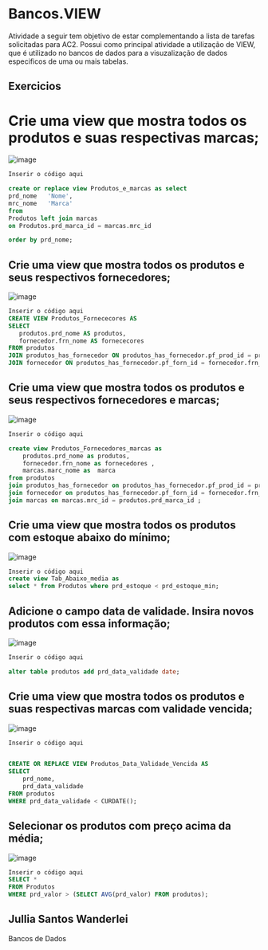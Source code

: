 # Bancos.VIEW
Atividade a seguir tem objetivo de estar complementando a lista de tarefas solicitadas para AC2. Possui como principal atividade a utilização de VIEW, que é utilizado no bancos de dados para a visuzalização de dados especificos de uma ou mais tabelas. 
## Exercicios 

# Crie uma view que mostra todos os produtos e suas respectivas marcas; 
![image](https://github.com/WanderleiJullia/Bancos.VIEW/assets/144744092/db77f383-2db5-4f59-8b85-4e0797578240)

``` SQL
Inserir o código aqui

create or replace view Produtos_e_marcas as select
prd_nome   'Nome',
mrc_nome   'Marca'
from 
Produtos left join marcas 
on Produtos.prd_marca_id = marcas.mrc_id

order by prd_nome;
```

## Crie uma view que mostra todos os produtos e seus respectivos fornecedores;
![image](https://github.com/WanderleiJullia/Bancos.VIEW/assets/144744092/514a981f-b1c6-4a5e-876b-ba0d5c911c25)


 ``` SQL
Inserir o código aqui
CREATE VIEW Produtos_Fornececores AS 
SELECT 
	produtos.prd_nome AS produtos,
	fornecedor.frn_nome AS fornececores 
FROM produtos 	
JOIN produtos_has_fornecedor ON produtos_has_fornecedor.pf_prod_id = produtos.prd_id 
JOIN fornecedor ON produtos_has_fornecedor.pf_forn_id = fornecedor.frn_id;
```
## Crie uma view que mostra todos os produtos e seus respectivos fornecedores e marcas;
![image](https://github.com/WanderleiJullia/Bancos.VIEW/assets/144744092/b45a2e4d-e4d5-40ea-b5f9-dce704eefea5)

```SQL
Inserir o código aqui

create view Produtos_Fornecedores_marcas as 
	produtos.prd_nome as produtos,
	fornecedor.frn_nome as fornecedores ,
	marcas.marc_nome as	 marca
from produtos 	
join produtos_has_fornecedor on produtos_has_fornecedor.pf_prod_id = produtos.prd_id 
join fornecedor on produtos_has_fornecedor.pf_forn_id = fornecedor.frn_id
join marcas on marcas.mrc_id = produtos.prd_marca_id ;
```

## Crie uma view que mostra todos os produtos com estoque abaixo do mínimo;
![image](https://github.com/WanderleiJullia/Bancos.VIEW/assets/144744092/0cc7be37-b9d2-489b-b82a-ac33c1014c1a)

```SQL
Inserir o código aqui
create view Tab_Abaixo_media as 
select * from Produtos where prd_estoque < prd_estoque_min;
```

## Adicione o campo data de validade. Insira novos produtos com essa informação; 
![image](https://github.com/WanderleiJullia/Bancos.VIEW/assets/144744092/540f1a88-7520-4f76-bd2f-b10c1d5a7037)

```SQL
Inserir o código aqui

alter table produtos add prd_data_validade date;

```

## Crie uma view que mostra todos os produtos e suas respectivas marcas com validade vencida;
![image](https://github.com/WanderleiJullia/Bancos.VIEW/assets/144744092/5ceb3402-3bea-43f0-984b-75e7f3f4111c)

``` SQL
Inserir o código aqui


CREATE OR REPLACE VIEW Produtos_Data_Validade_Vencida AS
SELECT
    prd_nome,
    prd_data_validade
FROM produtos
WHERE prd_data_validade < CURDATE();
```  
## Selecionar os produtos com preço acima da média;

![image](https://github.com/WanderleiJullia/Bancos.VIEW/assets/144744092/a1b5ab14-106f-4d8b-ad74-8b0d70fdf4da)

``` SQL
Inserir o código aqui
SELECT *
FROM Produtos
WHERE prd_valor > (SELECT AVG(prd_valor) FROM produtos);
``` 
## Jullia Santos Wanderlei 
Bancos de Dados 



